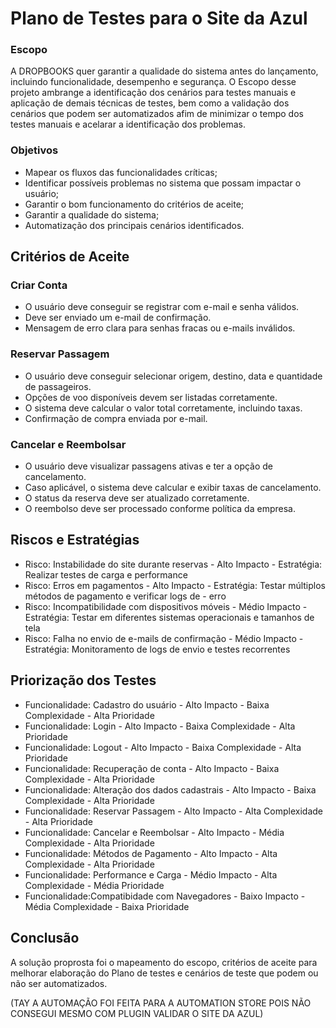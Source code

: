 # Plano de Testes para o Site da Azul

### Escopo

A DROPBOOKS quer garantir a qualidade do sistema antes do lançamento, incluindo funcionalidade, desempenho e segurança. O Escopo desse projeto ambrange a identificação dos cenários para testes manuais e aplicação de demais técnicas de testes, bem como a validação dos cenários que podem ser automatizados afim de minimizar o tempo dos testes manuais e acelarar a identificação dos problemas.

### Objetivos

- Mapear os fluxos das funcionalidades críticas;
- Identificar possíveis problemas no sistema que possam impactar o usuário;
- Garantir o bom funcionamento do critérios de aceite;
- Garantir a qualidade do sistema;
- Automatização dos principais cenários identificados.

## Critérios de Aceite

### Criar Conta
- O usuário deve conseguir se registrar com e-mail e senha válidos.
- Deve ser enviado um e-mail de confirmação.
- Mensagem de erro clara para senhas fracas ou e-mails inválidos.

### Reservar Passagem
- O usuário deve conseguir selecionar origem, destino, data e quantidade de passageiros.
- Opções de voo disponíveis devem ser listadas corretamente.
- O sistema deve calcular o valor total corretamente, incluindo taxas.
- Confirmação de compra enviada por e-mail.

### Cancelar e Reembolsar
- O usuário deve visualizar passagens ativas e ter a opção de cancelamento.
- Caso aplicável, o sistema deve calcular e exibir taxas de cancelamento.
- O status da reserva deve ser atualizado corretamente.
- O reembolso deve ser processado conforme política da empresa.

## Riscos e Estratégias

- Risco: Instabilidade do site durante reservas - Alto Impacto  -  Estratégia: Realizar testes de carga e performance                            
- Risco: Erros em pagamentos - Alto Impacto  -  Estratégia: Testar múltiplos métodos de pagamento e verificar logs de - erro    
- Risco: Incompatibilidade com dispositivos móveis - Médio Impacto  -  Estratégia: Testar em diferentes sistemas operacionais e tamanhos de tela     
- Risco: Falha no envio de e-mails de confirmação  - Médio Impacto  -  Estratégia: Monitoramento de logs de envio e testes recorrentes            

## Priorização dos Testes

- Funcionalidade: Cadastro do usuário - Alto Impacto - Baixa Complexidade - Alta Prioridade         
- Funcionalidade: Login - Alto Impacto - Baixa Complexidade - Alta Prioridade         
- Funcionalidade: Logout -  Alto Impacto - Baixa Complexidade - Alta Prioridade         
- Funcionalidade: Recuperação de conta - Alto Impacto - Baixa Complexidade - Alta Prioridade         
- Funcionalidade: Alteração dos dados cadastrais -  Alto Impacto - Baixa Complexidade - Alta Prioridade         
- Funcionalidade: Reservar Passagem -  Alto Impacto - Alta Complexidade - Alta Prioridade         
- Funcionalidade: Cancelar e Reembolsar - Alto Impacto - Média Complexidade - Alta Prioridade         
- Funcionalidade: Métodos de Pagamento - Alto Impacto - Alta Complexidade - Alta Prioridade         
- Funcionalidade: Performance e Carga - Médio Impacto - Alta Complexidade - Média Prioridade        
- Funcionalidade:Compatibidade com Navegadores - Baixo Impacto - Média Complexidade - Baixa Prioridade        


## Conclusão

A solução proprosta foi o mapeamento do escopo, critérios de aceite para melhorar elaboração do Plano de testes e cenários de teste que podem ou não ser automatizados. 

(TAY A AUTOMAÇÃO FOI FEITA PARA A AUTOMATION STORE POIS NÃO CONSEGUI MESMO COM PLUGIN VALIDAR O SITE DA AZUL)
